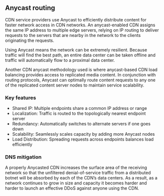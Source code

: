 ## Anycast routing

CDN service providers use Anycast to efficiently distribute content for faster network access in CDN networks. An anycast-enabled CDN assigns the same IP address to multiple edge servers, relying on IP routing to deliver requests to the servers that are nearby in the network to the clients originating the requests.

Using Anycast means the network can be extremely resilient. Because traffic will find the best path, an entire data center can be taken offline and traffic will automatically flow to a proximal data center.

Another CDN anycast methodology used is where anycast-based CDN load balancing provides access to replicated media content. In conjunction with routing protocols, Anycast can optimally route content requests to any one of the replicated content server nodes to maintain service scalability.

### Key features

- Shared IP: Multiple endpoints share a common IP address or range
- Localization: Traffic is routed to the topologically nearest endpoint server
- Redundancy: Automatically switches to alternate servers if one goes down
- Scalability: Seamlessly scales capacity by adding more Anycast nodes
- Load Distribution: Spreading requests across endpoints balances load efficiently

### DNS mitigation

A properly Anycasted CDN increases the surface area of the receiving network so that the unfiltered denial-of-service traffic from a distributed botnet will be absorbed by each of the CDN’s data centers. As a result, as a network continues to grow in size and capacity it becomes harder and harder to launch an effective DDoS against anyone using the CDN.
